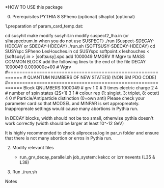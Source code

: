 *HOW TO USE this package

0. Prerequisites
   PYTHIA 8
   SPheno (optional)
   slhaplot (optional)

1.preparation of param_card_temp.dat:

   <Using SUSYHIT>
     cd susyhit
     make
     modify susyhit.in
     modify suspect2_lha.in (or slhaspectrum.in when you do not use SUSPECT)
     ./run (Suspect-SDECAY-HDECAY or SDECAY-HDECAY)
     ./run.sh (SOFTSUSY-SDECAY-HDECAY)

   <Using SPheno>
     cd SUSYspc
     SPheno LesHouches.in

   <Using SOFTSUSY>
     cd SUSYspc
     softpoint.x leshouches < [softsusy].in > [softsusy].spc

   <modify output SLHA file>
     add 1000049 MMGRV # Mgrv to MASS COMMON BLOCK
     add the following lines to the end of the file
       DECAY 1000049 0.000000e+00 # Wgrv
       #===========================================================
       # QUANTUM NUMBERS OF NEW STATE(S) (NON SM PDG CODE)
       #===========================================================
       Block QNUMBERS 1000049  # grv
               1 0  # 3 times electric charge
               2 4  # number of spin states (2S+1)
               3 1  # colour rep (1: singlet, 3: triplet, 8: octet)
               4 0  # Particle/Antiparticle distinction (0=own anti)

   <Comments>
    Please check your parameter card so that MODSEL and MINPAR is set 
   appropreately. Inappropreate settings would cause many abortions in
   Pythia run.

   In DECAY blocks, width should not be too small, otherwise pythia 
   doesn't work correctly (width should be larger at least 10^-12 GeV)

   It is highly recommended to check allprocess.log in par_n folder and 
   ensure that there is not many abortion or erros in Pythia run. 

2. Modify relevant files
   * run_grv_decay_parallel.sh
      job_system: kekcc or icrr
      nevents (L35 & L38)


3. Run
   ./run.sh


Notes
